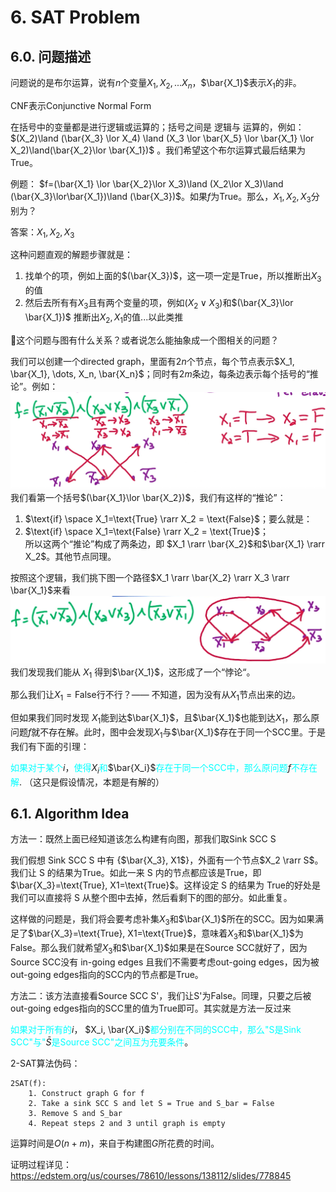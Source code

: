 
# 6. SAT Problem
## 6.0. 问题描述

问题说的是布尔运算，说有$n$个变量$X_1, X_2, ... X_n$，$\bar{X_1}$表示$X_1$的非。

CNF表示Conjunctive Normal Form

在括号中的变量都是进行逻辑或运算的；括号之间是 逻辑与 运算的，例如：
$(X_2)\land (\bar{X_3} \lor X_4) \land (X_3 \lor \bar{X_5} \lor \bar{X_1} \lor X_2)\land(\bar{X_2}\lor \bar{X_1})$
。我们希望这个布尔运算式最后结果为 True。

例题：
$f=(\bar{X_1} \lor \bar{X_2}\lor X_3)\land (X_2\lor X_3)\land (\bar{X_3}\lor\bar{X_1})\land (\bar{X_3})$。如果$f$为True。那么，$X_1, X_2, X_3$分别为？

答案：$X_1, X_2, X_3$

这种问题直观的解题步骤就是：
1. 找单个的项，例如上面的$(\bar{X_3})$，这一项一定是True，所以推断出$X_3$的值
2. 然后去所有有$X_3$且有两个变量的项，例如$(X_2\lor X_3)$和$(\bar{X_3}\lor \bar{X_1})$ 推断出$X_2, X_1$的值...以此类推

🤔这个问题与图有什么关系？或者说怎么能抽象成一个图相关的问题？

我们可以创建一个directed graph，里面有$2n$个节点，每个节点表示$X_1, \bar{X_1}, \dots, X_n, \bar{X_n}$；同时有$2m$条边，每条边表示每个括号的“推论”。例如：
![](./img/gr2_implications.png)
我们看第一个括号$(\bar{X_1}\lor \bar{X_2})$，我们有这样的“推论”：
1. $\text{if} \space X_1=\text{True} \rarr X_2 = \text{False}$；要么就是：
2. $\text{if} \space X_1=\text{False} \rarr X_2 = \text{True}$；<br>
所以这两个“推论”构成了两条边，即 $X_1 \rarr \bar{X_2}$和$\bar{X_1} \rarr X_2$。其他节点同理。


按照这个逻辑，我们挑下图一个路径$X_1 \rarr \bar{X_2} \rarr X_3 \rarr \bar{X_1}$来看
![](./img/gr2_properties.png)
我们发现我们能从 $X_1$ 得到$\bar{X_1}$，这形成了一个“悖论“。

那么我们让$X_1 = \text{False}$行不行？—— 不知道，因为没有从$X_1$节点出来的边。

但如果我们同时发现 $X_1$能到达$\bar{X_1}$，且$\bar{X_1}$也能到达$X_1$，那么原问题$f$就不存在解。此时，图中会发现$X_1$与$\bar{X_1}$存在于同一个SCC里。于是我们有下面的引理：

<span style="color:cyan">如果对于某个</span>$i$，<span style="color:cyan">使得</span>$X_i$<span style="color:cyan">和</span>$\bar{X_i}$<span style="color:cyan">存在于同一个SCC中，那么原问题</span>$f$<span style="color:cyan">不存在解</span>.
（这只是假设情况，本题是有解的）

## 6.1. Algorithm Idea
方法一：既然上面已经知道该怎么构建有向图，那我们取Sink SCC S

我们假想 Sink SCC S 中有 {$\bar{X_3}, X1$}，外面有一个节点$X_2 \rarr S$。我们让 S 的结果为True。如此一来 S 内的节点都应该是True，即$\bar{X_3}=\text{True}, X1=\text{True}$。这样设定 S 的结果为 True的好处是我们可以直接将 S 从整个图中去掉，然后看剩下的图的部分。如此重复。

这样做的问题是，我们将会要考虑补集$X_3$和$\bar{X_1}$所在的SCC。因为如果满足了$\bar{X_3}=\text{True}, X1=\text{True}$，意味着$X_3$和$\bar{X_1}$为False。那么我们就希望$X_3$和$\bar{X_1}$如果是在Source SCC就好了，因为Source SCC没有 in-going edges 且我们不需要考虑out-going edges，因为被out-going edges指向的SCC内的节点都是True。


方法二：该方法直接看Source SCC S'，我们让S'为False。同理，只要之后被out-going edges指向的SCC里的值为True即可。其实就是方法一反过来

<span style="color:cyan">如果对于所有的</span>$i$， $X_i, \bar{X_i}$<span style="color:cyan">都分别在不同的SCC中，那么"S是Sink SCC"与"</span>$\bar{S}$<span style="color:cyan">是Source SCC"之间互为充要条件</span>。

2-SAT算法伪码：
```
2SAT(f):
    1. Construct graph G for f
    2. Take a sink SCC S and let S = True and S_bar = False
    3. Remove S and S_bar
    4. Repeat steps 2 and 3 until graph is empty
```
运算时间是$O(n+m)$，来自于构建图$G$所花费的时间。

证明过程详见： https://edstem.org/us/courses/78610/lessons/138112/slides/778845
















